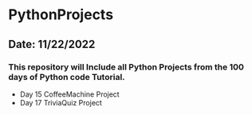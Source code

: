 # PythonProjects
## Date: 11/22/2022
### This repository will Include all Python Projects from the 100 days of Python code Tutorial. 
- Day 15 CoffeeMachine Project
- Day 17 TriviaQuiz Project
